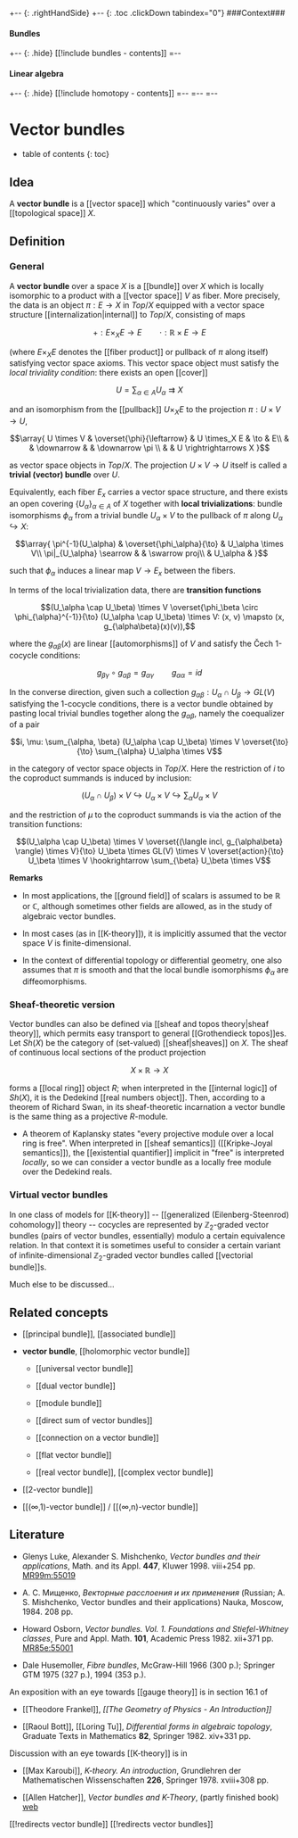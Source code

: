
+-- {: .rightHandSide}
+-- {: .toc .clickDown tabindex="0"}
###Context###
#### Bundles
+-- {: .hide}
[[!include bundles - contents]]
=--
#### Linear algebra
+-- {: .hide}
[[!include homotopy - contents]]
=--
=--
=--


# Vector bundles
* table of contents
{: toc}


## Idea

A **vector bundle** is a [[vector space]] which "continuously varies" over a [[topological space]] $X$.


## Definition

### General

A **vector bundle** over a space $X$ is a [[bundle]] over $X$ which is locally isomorphic to a product with a [[vector space]] $V$ as fiber.  More precisely, the data is an object $\pi: E \to X$ in $Top/X$ equipped with a vector space structure [[internalization|internal]] to $Top/X$, consisting of maps 

$$+: E \times_X E \to E \qquad \cdot: \mathbb{R} \times E \to E$$ 

(where $E \times_X E$ denotes the [[fiber product]] or pullback of $\pi$ along itself) satisfying vector space axioms. This vector space object must satisfy the _local triviality condition_: there exists an open [[cover]] 

$$U = \sum_{\alpha \in A} U_\alpha \rightrightarrows X$$ 

and an isomorphism from the [[pullback]] $U \times_X E$ to the projection $\pi: U \times V \to U$, 

$$\array{
U \times V & \overset{\phi}{\leftarrow} & U \times_X E & \to & E\\
 & & \downarrow & & \downarrow \pi \\
 & & U \rightrightarrows X
}$$
 
as vector space objects in $Top/X$. The projection $U \times V \to U$ itself is called a **trivial (vector) bundle** over $U$. 

Equivalently, each fiber $E_x$ carries a vector space structure, and there exists an open covering $\{U_\alpha\}_{\alpha \in A}$ of $X$ together with **local trivializations**: bundle isomorphisms $\phi_{\alpha}$ from a trivial bundle $U_{\alpha} \times V$ to the pullback of $\pi$ along $U_\alpha \hookrightarrow X$: 

$$\array{
\pi^{-1}(U_\alpha) & \overset{\phi_\alpha}{\to} & U_\alpha \times V\\
\pi|_{U_\alpha} \searrow & & \swarrow proj\\
& U_\alpha &
}$$ 

such that $\phi_{\alpha}$ induces a linear map $V \to E_x$ between the fibers.  

In terms of the local trivialization data, there are **transition functions** 

$$(U_\alpha \cap U_\beta) \times V \overset{\phi_\beta \circ \phi_{\alpha}^{-1}}{\to} (U_\alpha \cap U_\beta) \times V: (x, v) \mapsto (x, g_{\alpha\beta}(x)(v)),$$ 

where the $g_{\alpha\beta}(x)$ are linear [[automorphisms]] of $V$ and satisfy the Čech 1-cocycle conditions:

$$g_{\beta\gamma} \circ g_{\alpha\beta} = g_{\alpha\gamma} \qquad g_{\alpha\alpha} = id$$ 

In the converse direction, given such a collection $g_{\alpha\beta}: U_{\alpha} \cap U_\beta \to GL(V)$ satisfying the 1-cocycle conditions, there is a vector bundle obtained by pasting local trivial bundles together along the $g_{\alpha\beta}$, namely the coequalizer of a pair 

$$i, \mu: \sum_{\alpha, \beta} (U_\alpha \cap U_\beta) \times V \overset{\to}{\to} \sum_{\alpha} U_\alpha \times V$$ 

in the category of vector space objects in $Top/X$. Here the restriction of $i$ to the coproduct summands is induced by inclusion: 

$$(U_\alpha \cap U_\beta) \times V \hookrightarrow U_\alpha \times V \hookrightarrow \sum_\alpha U_\alpha \times V$$ 

and the restriction of $\mu$ to the coproduct summands is 
via the action of the transition functions: 

$$(U_\alpha \cap U_\beta) \times V \overset{(\langle incl, g_{\alpha\beta} \rangle) \times V}{\to} U_\beta \times GL(V) \times V \overset{action}{\to} U_\beta \times V \hookrightarrow \sum_{\beta} U_\beta \times V$$


**Remarks**

* In most applications, the [[ground field]] of scalars is assumed to be $\mathbb{R}$ or $\mathbb{C}$, although sometimes other fields are allowed, as in the study of algebraic vector bundles. 

* In most cases (as in [[K-theory]]), it is implicitly assumed that the vector space $V$ is finite-dimensional. 

* In the context of differential topology or differential geometry, one also assumes that $\pi$ is smooth and that the local bundle isomorphisms $\phi_{\alpha}$ are diffeomorphisms.


### Sheaf-theoretic version

Vector bundles can also be defined via [[sheaf and topos theory|sheaf theory]], which permits easy transport to general [[Grothendieck topos]]es. Let $Sh(X)$ be the category of (set-valued) [[sheaf|sheaves]] on $X$. The sheaf of continuous local sections of the product projection 

$$X \times \mathbb{R} \to X$$ 

forms a [[local ring]] object $R$; when interpreted in the [[internal logic]] of $Sh(X)$, it is the Dedekind [[real numbers object]]. Then, according to a theorem of Richard Swan, in its sheaf-theoretic incarnation a vector bundle is the same thing as a projective $R$-module. 

* A theorem of Kaplansky states "every projective module over a local ring is free". When interpreted in [[sheaf semantics]] ([[Kripke-Joyal semantics]]), the [[existential quantifier]] implicit in "free" is interpreted _locally_, so we can consider a vector bundle as a locally free module over the Dedekind reals. 


### Virtual vector bundles

In one class of models for [[K-theory]] -- [[generalized (Eilenberg-Steenrod) cohomology]] theory -- cocycles are represented by $\mathbb{Z}_2$-graded vector bundles (pairs of vector bundles, essentially) modulo a certain equivalence relation. In that context it is sometimes useful to consider a certain variant of infinite-dimensional $\mathbb{Z}_2$-graded vector bundles called [[vectorial bundle]]s.


Much else to be discussed...



## Related concepts

* [[principal bundle]], [[associated bundle]]

* **vector bundle**, [[holomorphic vector bundle]]

  * [[universal vector bundle]]

  * [[dual vector bundle]]

  * [[module bundle]]

  * [[direct sum of vector bundles]]
 
  * [[connection on a vector bundle]]

  * [[flat vector bundle]]

  * [[real vector bundle]], [[complex vector bundle]]

* [[2-vector bundle]]

* [[(∞,1)-vector bundle]] / [[(∞,n)-vector bundle]]


## Literature

* Glenys Luke, Alexander S. Mishchenko, _Vector bundles and their applications_, Math. and its Appl. __447__, Kluwer 1998. viii+254 pp. [MR99m:55019](http://www.ams.org/mathscinet-getitem?mr=99m:55019)

* А. С. Мищенко, _Векторные расслоения и их применения_ (Russian;  A. S. Mishchenko, Vector bundles and their applications) Nauka, Moscow, 1984. 208 pp.

* Howard Osborn, _Vector bundles. Vol. 1. Foundations and Stiefel-Whitney classes_, Pure and Appl. Math. __101__, Academic Press 1982. xii+371 pp. [MR85e:55001](http://www.ams.org/mathscinet-getitem?mr=85e:55001)

* Dale Husemoller, _Fibre bundles_, McGraw-Hill 1966 (300 p.); Springer GTM 1975 (327 p.), 1994 (353 p.). 



An exposition with an eye towards [[gauge theory]] is in section 16.1 of 

* [[Theodore Frankel]], _[[The Geometry of Physics - An Introduction]]_

* [[Raoul Bott]], [[Loring Tu]], _Differential forms in algebraic topology_, Graduate Texts in Mathematics __82__, Springer 1982. xiv+331 pp.

Discussion with an eye towards [[K-theory]] is in

* [[Max Karoubi]], _K-theory. An introduction_, Grundlehren der Mathematischen Wissenschaften __226__, Springer 1978. xviii+308 pp.


* [[Allen Hatcher]], _Vector bundles and K-Theory_, (partly finished book) [web](http://www.math.cornell.edu/~hatcher/VBKT/VBpage.html)


[[!redirects vector bundle]]
[[!redirects vector bundles]]
